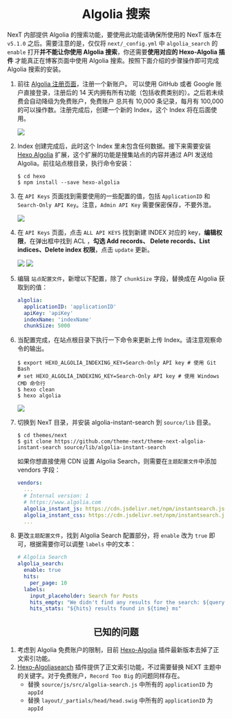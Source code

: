 <h1 align="center">Algolia 搜索</h1>

NexT 内部提供 Algolia 的搜索功能，要使用此功能请确保所使用的 NexT 版本在 `v5.1.0` 之后。需要注意的是，仅仅将 `next/_config.yml` 中 `algolia_search` 的 `enable` 打开**并不能让你使用 Algolia 搜索**，你还需要**使用对应的 Hexo-Algolia 插件** 才能真正在博客页面中使用 Algolia 搜索。按照下面介绍的步骤操作即可完成 Algolia 搜索的安装。

1. 前往 [Algolia 注册页面](https://www.algolia.com/)，注册一个新账户。 可以使用 GitHub 或者 Google 账户直接登录，注册后的 14 天内拥有所有功能（包括收费类别的）。之后若未续费会自动降级为免费账户，免费账户 总共有 10,000 条记录，每月有 100,000 的可以操作数。注册完成后，创建一个新的 Index，这个 Index 将在后面使用。

    ![](http://theme-next.iissnan.com/uploads/algolia/algolia-step-2.png)

1. Index 创建完成后，此时这个 Index 里未包含任何数据。接下来需要安装 [Hexo Algolia](https://github.com/oncletom/hexo-algolia) 扩展，这个扩展的功能是搜集站点的内容并通过 API 发送给 Algolia。前往站点根目录，执行命令安装：

    ```
    $ cd hexo
    $ npm install --save hexo-algolia
    ```

1. 在 `API Keys` 页面找到需要使用的一些配置的值，包括 `ApplicationID` 和 `Search-Only API Key`。注意，`Admin API Key` 需要保密保存，不要外泄。

    ![](https://user-images.githubusercontent.com/8521181/35479066-64e35aec-0428-11e8-91f9-1ec3afa45c5c.png)

1. 在 `API Keys` 页面，点击 `ALL API KEYS` 找到新建 INDEX 对应的 key，**编辑权限**，在弹出框中找到 ACL ，**勾选 Add records、 Delete records、List indices、Delete index 权限**，点击 `update` 更新。

    ![](https://user-images.githubusercontent.com/8521181/35479064-611aa0b4-0428-11e8-85a1-cfb449b486ec.png)
    ![](https://user-images.githubusercontent.com/8521181/35479084-d4f7ac02-0428-11e8-95a6-c4e3b1bef47b.png)

1. 编辑 `站点配置文件`，新增以下配置，除了 `chunkSize` 字段，替换成在 Algolia 获取到的值：

    ```yml
    algolia:
      applicationID: 'applicationID'
      apiKey: 'apiKey'
      indexName: 'indexName'
      chunkSize: 5000
    ```

1. 当配置完成，在站点根目录下执行一下命令来更新上传 Index。请注意观察命令的输出。

    ```
    $ export HEXO_ALGOLIA_INDEXING_KEY=Search-Only API key # 使用 Git Bash
    # set HEXO_ALGOLIA_INDEXING_KEY=Search-Only API key # 使用 Windows CMD 命令行
    $ hexo clean
    $ hexo algolia
    ```

    ![](http://theme-next.iissnan.com/uploads/algolia/algolia-step-4.png)

1. 切换到 NexT 目录，并安装 algolia-instant-search 到 `source/lib` 目录。

    ```
    $ cd themes/next
    $ git clone https://github.com/theme-next/theme-next-algolia-instant-search source/lib/algolia-instant-search
    ```

    如果你想直接使用 CDN 设置 Algolia Search，则需要在`主题配置文件`中添加 vendors 字段：

    ```yml
    vendors:
      ...
      # Internal version: 1
      # https://www.algolia.com
      algolia_instant_js: https://cdn.jsdelivr.net/npm/instantsearch.js@2.4.1/dist/instantsearch.js
      algolia_instant_css: https://cdn.jsdelivr.net/npm/instantsearch.js@2.4.1/dist/instantsearch.min.css
      ...
    ```

1. 更改`主题配置文件`，找到 Algolia Search 配置部分，将 `enable` 改为 `true` 即可，根据需要你可以调整 `labels` 中的文本：

    ```yml
    # Algolia Search
    algolia_search:
      enable: true
      hits:
        per_page: 10
      labels:
        input_placeholder: Search for Posts
        hits_empty: "We didn't find any results for the search: ${query}"
        hits_stats: "${hits} results found in ${time} ms"
    ```

<h2 align="center">已知的问题</h2>

1. 考虑到 Algolia 免费账户的限制，目前 [Hexo-Algolia](https://github.com/oncletom/hexo-algolia) 插件最新版本去掉了正文索引功能。
1. [Hexo-Algoliasearch](https://github.com/LouisBarranqueiro/hexo-algoliasearch) 插件提供了正文索引功能，不过需要替换 NEXT 主题中的关键字。对于免费账户，`Record Too Big` 的问题同样存在。
    - 替换 `source/js/src/algolia-search.js` 中所有的 `applicationID` 为 `appId`
    - 替换 `layout/_partials/head/head.swig` 中所有的 `applicationID` 为 `appId`
